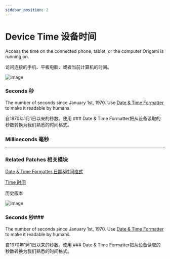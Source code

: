 ```yaml
---
sidebar_position: 2
---
```


# Device Time 设备时间

Access the time on the connected phone, tablet, or the computer Origami is running on.

访问连接的手机、平板电脑、或者当前计算机的时间。

![Image](https://s3.us-west-2.amazonaws.com/secure.notion-static.com/d78886af-6a2a-493d-ba20-4af9dae87f73/Untitled.png?X-Amz-Algorithm=AWS4-HMAC-SHA256&X-Amz-Content-Sha256=UNSIGNED-PAYLOAD&X-Amz-Credential=AKIAT73L2G45EIPT3X45%2F20220602%2Fus-west-2%2Fs3%2Faws4_request&X-Amz-Date=20220602T165623Z&X-Amz-Expires=86400&X-Amz-Signature=1d7e49baba566bc81f4e93338a428d838301c56eadc2dc0a6fabfdc56af141a2&X-Amz-SignedHeaders=host&response-content-disposition=filename%20%3D%22Untitled.png%22&x-id=GetObject)

### Seconds 秒

The number of seconds since January 1st, 1970. Use [Date & Time Formatter](./../Utility/Date%20&%20Time%20Formatter.md) to make it readable by humans.

自1970年1月1日以来的秒数。使用 ### Date & Time Formatter把从设备读取的秒数转换为我们熟悉的时间格式。

### Milliseconds 毫秒

------

### Related Patches 相关模块

[Date & Time Formatter 日期&时间格式](./../Utility/Date%20&%20Time%20Formatter.md)

[Time 时间](./../Utility/Time.md)

历史版本

![Image](https://s3.us-west-2.amazonaws.com/secure.notion-static.com/81f5c286-ed86-4f32-8db8-21d46f0ec661/Untitled.png?X-Amz-Algorithm=AWS4-HMAC-SHA256&X-Amz-Content-Sha256=UNSIGNED-PAYLOAD&X-Amz-Credential=AKIAT73L2G45EIPT3X45%2F20220602%2Fus-west-2%2Fs3%2Faws4_request&X-Amz-Date=20220602T165630Z&X-Amz-Expires=86400&X-Amz-Signature=5751274c5ae5374cb4c25a13596d015b64d6b15d724b49f3fef0442ec5461f9b&X-Amz-SignedHeaders=host&response-content-disposition=filename%20%3D%22Untitled.png%22&x-id=GetObject)

### Seconds 秒### 

The number of seconds since January 1st, 1970. Use [Date & Time Formatter](./../Utility/Date%20&%20Time%20Formatter.md) to make it readable by humans.

自1970年1月1日以来的秒数。使用 ### Date & Time Formatter把从设备读取的秒数转换为我们熟悉的时间格式。
